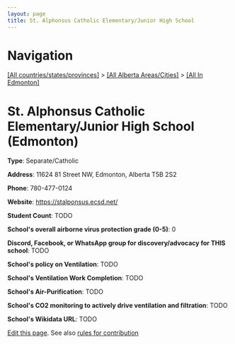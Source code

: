 ```yaml
---
layout: page
title: St. Alphonsus Catholic Elementary/Junior High School
---
```

# Navigation

[[All countries/states/provinces]](../../..) > [[All Alberta Areas/Cities]](../..) > [[All In Edmonton]](..)

# St. Alphonsus Catholic Elementary/Junior High School (Edmonton)

**Type**: Separate/Catholic

**Address**: 11624 81 Street NW, Edmonton, Alberta T5B 2S2

**Phone**: 780-477-0124

**Website**: <https://stalponsus.ecsd.net/>

**Student Count**: TODO

**School's overall airborne virus protection grade (0-5)**: 0

**Discord, Facebook, or WhatsApp group for discovery/advocacy for THIS school**: TODO

**School's policy on Ventilation**: TODO

**School's Ventilation Work Completion**: TODO

**School's Air-Purification**: TODO

**School's CO2 monitoring to actively drive ventilation and filtration**: TODO

**School's Wikidata URL**: TODO


[Edit this page](https://github.com/ventilate-schools/AB/edit/main/./Edmonton/St._Alphonsus_Catholic_Elementary_Junior_High_School.md). See also [rules for contribution](../../../contribution-rules/)